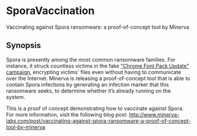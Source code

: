 # SporaVaccination
Vaccinating against Spora ransomware: a proof-of-concept tool by Minerva

## Synopsis

Spora is presently among the most common ransomware families. For instance, it struck countless victims in the fake ["Chrome Font Pack Update" campaign](https://www.bleepingcomputer.com/news/security/fake-chrome-font-pack-update-alerts-infecting-visitors-with-spora-ransomware/), encrypting victims’ files even without having to communicate over the Internet. Minerva is releasing a proof-of-concept tool that is able to contain Spora infections by generating an infection marker that this ransomware seeks, to determine whether it’s already running on the system.

This is a proof of concept demonstrating how to vaccinate against Spora.
For more information, visit the following blog post: http://www.minerva-labs.com/post/vaccinating-against-spora-ransomware-a-proof-of-concept-tool-by-minerva
